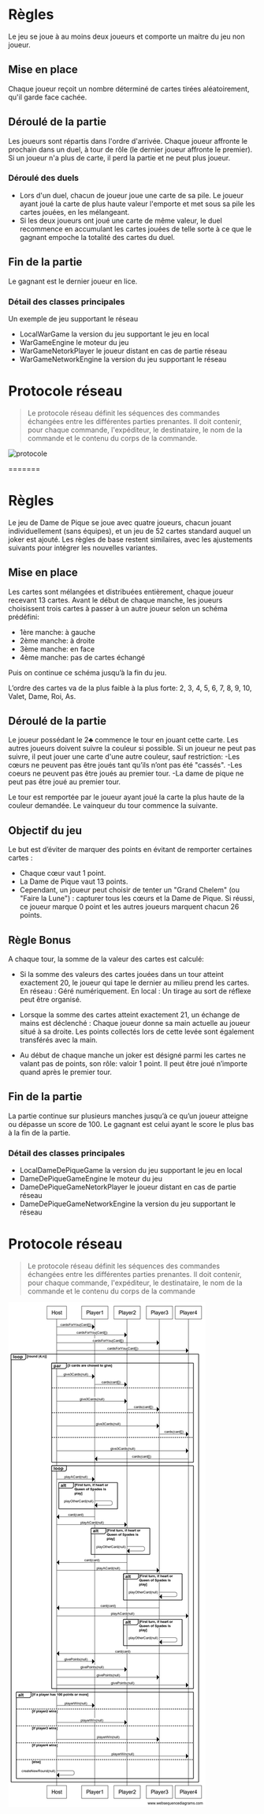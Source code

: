 # Règles

Le jeu se joue à au moins deux joueurs et comporte un maitre du jeu non joueur.

## Mise en place

Chaque joueur reçoit un nombre déterminé de cartes tirées aléatoirement, qu'il garde face cachée.

## Déroulé de la partie

Les joueurs sont répartis dans l'ordre d'arrivée. Chaque joueur affronte le prochain dans un duel, à tour de rôle (le dernier joueur affronte le premier). Si un joueur n'a plus de carte, il perd la partie et ne peut plus joueur.

### Déroulé des duels

* Lors d'un duel, chacun de joueur joue une carte de sa pile. Le joueur ayant joué la carte de plus haute valeur l'emporte et met sous sa pile les cartes jouées, en les mélangeant.
* Si les deux joueurs ont joué une carte de même valeur, le duel recommence en accumulant les cartes jouées de telle sorte à ce que le gagnant empoche la totalité des cartes du duel.

## Fin de la partie

Le gagnant est le dernier joueur en lice.

### Détail des classes principales

Un exemple de jeu supportant le réseau

* LocalWarGame la version du jeu supportant le jeu en local
* WarGameEngine le moteur du jeu
* WarGameNetorkPlayer le joueur distant en cas de partie réseau
* WarGameNetworkEngine la version du jeu supportant le réseau


# Protocole réseau

> Le protocole réseau définit les séquences des commandes échangées entre les différentes parties prenantes. Il doit contenir, pour chaque commande, l'expéditeur, le destinataire, le nom de la commande et le contenu du corps de la commande.

![protocole](doc/protocle.png)


=======
# Règles

Le jeu de Dame de Pique se joue avec quatre joueurs, chacun jouant individuellement (sans équipes), et un jeu de 52 cartes standard auquel un joker est ajouté. Les règles de base restent similaires, avec les ajustements suivants pour intégrer les nouvelles variantes.

## Mise en place

Les cartes sont mélangées et distribuées entièrement, chaque joueur recevant 13 cartes. Avant le début de chaque manche, les joueurs choisissent trois cartes à passer à un autre joueur selon un schéma prédéfini:
 - 1ère manche: à gauche
 - 2ème manche: à droite 
 - 3ème manche: en face
 - 4ème manche: pas de cartes échangé

Puis on continue ce schéma jusqu’à la fin du jeu.

L’ordre des cartes va de la plus faible à la plus forte: 2, 3, 4, 5, 6, 7, 8, 9, 10, Valet, Dame, Roi, As.

## Déroulé de la partie

Le joueur possédant le 2♣ commence le tour en jouant cette carte. Les autres joueurs doivent suivre la couleur si possible. Si un joueur ne peut pas suivre, il peut jouer une carte d'une autre couleur, sauf restriction: 
  -Les cœurs ne peuvent pas être joués tant qu’ils n’ont pas été "cassés".
  -Les coeurs ne peuvent pas être joués au premier tour.
  -La dame de pique ne peut pas être joué au premier tour.

Le tour est remportée par le joueur ayant joué la carte la plus haute de la couleur demandée. Le vainqueur du tour commence la suivante.

## Objectif du jeu

Le but est d’éviter de marquer des points en évitant de remporter certaines cartes :

  - Chaque cœur vaut 1 point.
  - La Dame de Pique vaut 13 points.
  - Cependant, un joueur peut choisir de tenter un "Grand Chelem" (ou "Faire la Lune") : capturer tous les cœurs et la Dame de Pique. Si réussi, ce joueur marque 0 point et les autres joueurs marquent chacun 26 points.

## Règle Bonus

A chaque tour, la somme de la valeur des cartes est calculé:
- Si la somme des valeurs des cartes jouées dans un tour atteint exactement 20, le joueur qui tape le dernier au milieu prend les cartes.
  En réseau : Géré numériquement. 
  En local : Un tirage au sort de réflexe peut être organisé.

- Lorsque la somme des cartes atteint exactement 21, un échange de mains est déclenché :
  Chaque joueur donne sa main actuelle au joueur situé à sa droite.
  Les points collectés lors de cette levée sont également transférés avec la main.

- Au début de chaque manche un joker est désigné parmi les cartes ne valant pas de points, son rôle: valoir 1 point. Il peut être joué n’importe quand après le premier tour. 

## Fin de la partie

La partie continue sur plusieurs manches jusqu’à ce qu’un joueur atteigne ou dépasse un score de 100. Le gagnant est celui ayant le score le plus bas à la fin de la partie.

### Détail des classes principales

- LocalDameDePiqueGame la version du jeu supportant le jeu en local
- DameDePiqueGameEngine le moteur du jeu
- DameDePiqueGameNetorkPlayer le joueur distant en cas de partie réseau
- DameDePiqueGameNetworkEngine la version du jeu supportant le réseau

# Protocole réseau


>Le protocole réseau définit les séquences des commandes échangées entre les différentes parties prenantes. Il doit contenir, pour chaque commande, l'expéditeur, le destinataire, le nom de la commande et le contenu du corps de la commande

![protocole](doc/Diagram.png)
